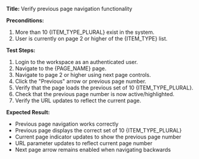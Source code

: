 **Title:** Verify previous page navigation functionality

**Preconditions:**
  1. More than 10 {ITEM_TYPE_PLURAL} exist in the system.
  2. User is currently on page 2 or higher of the {ITEM_TYPE} list.

**Test Steps:**
  1. Login to the workspace as an authenticated user.
  2. Navigate to the {PAGE_NAME} page.
  3. Navigate to page 2 or higher using next page controls.
  4. Click the "Previous" arrow or previous page number.
  5. Verify that the page loads the previous set of 10 {ITEM_TYPE_PLURAL}.
  6. Check that the previous page number is now active/highlighted.
  7. Verify the URL updates to reflect the current page.

**Expected Result:**
* Previous page navigation works correctly
* Previous page displays the correct set of 10 {ITEM_TYPE_PLURAL}
* Current page indicator updates to show the previous page number
* URL parameter updates to reflect current page number
* Next page arrow remains enabled when navigating backwards